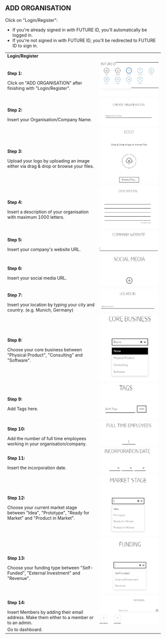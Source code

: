 ## ADD ORGANISATION <br>

Click on "Login/Register":
  * If you're already signed in with FUTURE ID, you'll automatically be logged in.
  * If you're not signed in with FUTURE ID, you'll be redirected to FUTURE ID to sign in.

<table>
  <thead>
  </thead>
  <tbody>
    <tr>
        <tr><td colspan="3"><b>Login/Register </b></td>      
      </tr>
      <tr>
        <td style="text-align: left"><p><b>Step 1:</b></p>Click on "ADD ORGANISATION" after finishing with "Login/Register".</td>
        <td style="text-align: center"><img src="createorganisation01.JPG" alt="Create Organisation Step 1"></td>
      </tr>
      <tr>
      <td style="text-align: left"><p><b>Step 2:</b></p>Insert your Organisation/Company Name.</td>
      <td style="text-align: center"><img src="createorganisation02.JPG" alt="Create Organisation Step 2"></td>
      </tr>
      <tr>
      <td style="text-align: left"><p><b>Step 3:</b></p>Upload your logo by uploading an image either via drag & drop or browse your files.</td>
      <td style="text-align: center"><img src="createorganisation03.JPG" alt="Create Organisation Step 3"></td>
      </tr>
      <tr>
        <td style="text-align: left"><p><b>Step 4:</b></p>Insert a description of your organisation with maximum 1000 letters.</td>
        <td style="text-align: center"><img src="descriptionfid.JPG" alt="Create Organisation Step 5"></td>
      </tr>
      <tr>
      <td style="text-align: left"><p><b>Step 5:</b></p>Insert your company's website URL.</td>
      <td style="text-align: center"><img src="createorganisation06.JPG" alt="Create Organisation Step 6"></td>
      </tr>
      <tr>
      <td style="text-align: left"><p><b>Step 6:</b></p>Insert your social media URL.</td>
      <td style="text-align: center"><img src="createorganisation07.JPG" alt="Create Organisation Step 7"></td>
      </tr>
      <tr>
      <td style="text-align: left"><p><b>Step 7:</b></p>Insert your location by typing your city and country. (e.g. Munich, Germany)</td>
      <td style="text-align: center"><img src="createorganisation08.JPG" alt="CreateOrganisation Step 8"></td>
      </tr>
      <tr>
      <td style="text-align: left"><p><b>Step 8:</b></p>Choose your core business between "Physical Product", "Consulting" and "Software".</td>
      <td style="text-align: center"><img src="createorganisation09.JPG" alt="Create Organisation Step 9"></td>
      </tr>
      <tr>
      <td style="text-align: left"><p><b>Step 9:</b></p>Add Tags here.</td>
      <td style="text-align: center"><img src="createorganisation10.JPG" alt="Create Organisation Step 10"></td>
      </tr>
      <tr>
      <td style="text-align: left"><p><b>Step 10:</b></p>Add the number of full time employees working in your organisation/company.</td>
      <td style="text-align: center"><img src="createorganisation11.JPG" alt="CreateOrganisation Step 11"></td>
      </tr>
      <tr>
        <td style="text-align: left"><p><b>Step 11:</b></p>Insert the incorporation date.</td>
        <td style="text-align: center"><img src="createorganisation12.JPG" alt="Create Organisation Step 12"></td>
      </tr>
      <tr>
      <td style="text-align: left"><p><b>Step 12:</b></p>Choose your current market stage between "Idea", "Prototype", "Ready for Market" and "Product in Market". </td>
      <td style="text-align: center"><img src="createorganisation13.JPG" alt="Create Organisation Step 13"></td>
      </tr>
      <tr>
      <td style="text-align: left"><p><b>Step 13:</b></p>Choose your funding type between "Self-Funded", "External Investment" and "Revenue".</td>
      <td style="text-align: center"><img src="createorganisation14.JPG" alt="Create Organisation Step 14"></td>
      </tr>
      <tr>
      <td style="text-align: left"><p><b>Step 14:</b></p>Insert Members by adding their email address. Make them either to a member or to an admin.</td>
      <td style="text-align: center"><img src="createorganisation15.JPG" alt="CreateOrganisation Step 15"></td>
      </tr>
      <tr>
        <tr><td colspan="3">Go to dashboard.</td>      
      </tr>
    </tbody>
  </table>
